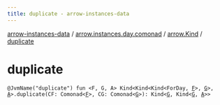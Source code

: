 ```yaml
---
title: duplicate - arrow-instances-data
---
```


[arrow-instances-data](../../index.html) / [arrow.instances.day.comonad](../index.html) / [arrow.Kind](index.html) / [duplicate](./duplicate.html)

# duplicate

`@JvmName("duplicate") fun <F, G, A> Kind<Kind<Kind<ForDay, `[`F`](duplicate.html#F)`>, `[`G`](duplicate.html#G)`>, `[`A`](duplicate.html#A)`>.duplicate(CF: Comonad<`[`F`](duplicate.html#F)`>, CG: Comonad<`[`G`](duplicate.html#G)`>): Kind<`[`G`](duplicate.html#G)`, Kind<`[`G`](duplicate.html#G)`, `[`A`](duplicate.html#A)`>>`
